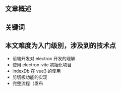 ## 文章概述

## 关键词


## 本文难度为入门级别，涉及到的技术点

- 前端开发对 electron 开发的理解
- 使用 electron-vite 初始化项目
- indexDb 在 vue3 的使用
- 剪切板功能的实现
- 完整流程（发布


